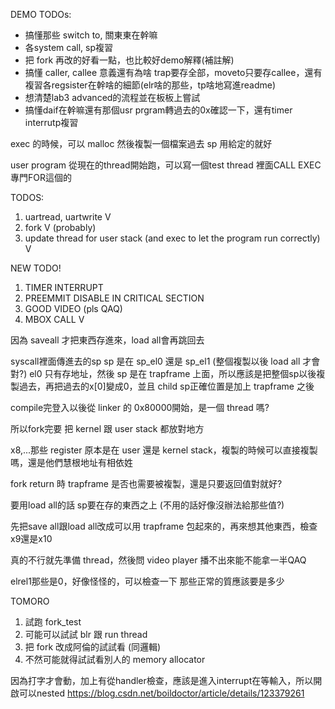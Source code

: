 DEMO TODOs:
* 搞懂那些 switch to, 關東東在幹嘛
* 各system call, sp複習
* 把 fork 再改的好看一點，也比較好demo解釋(補註解)
* 搞懂 caller, callee 意義還有為啥 trap要存全部，moveto只要存callee，還有複習各regsister在幹啥的細節(elr啥的那些，tp啥地寫進readme)
* 想清楚lab3 advanced的流程並在板板上嘗試
* 搞懂daif在幹嘛還有那個usr prgram轉過去的0x確認一下，還有timer interrutp複習

exec 的時候，可以 malloc 然後複製一個檔案過去
sp 用給定的就好

user program 從現在的thread開始跑，可以寫一個test thread 裡面CALL EXEC 專門FOR這個的

TODOS:
1. uartread, uartwrite V
2. fork V (probably)
3. update thread for user stack (and exec to let the program run correctly) V

NEW TODO!
1. TIMER INTERRUPT
2. PREEMMIT DISABLE IN CRITICAL SECTION
3. GOOD VIDEO (pls QAQ)
4. MBOX CALL V

因為 saveall 才把東西存進來，load all會再跳回去

syscall裡面傳進去的sp
sp 是在 sp_el0 還是 sp_el1 (整個複製以後 load all 才會對?)
el0 只有存地址，然後 sp 是在 trapframe 上面，所以應該是把整個sp以後複製過去，再把過去的x[0]變成0，並且 child sp正確位置是加上 trapframe 之後

compile完登入以後從 linker 的 0x80000開始，是一個 thread 嗎?


所以fork完要
把 kernel 跟 user stack 都放對地方

x8,...那些 register 原本是在 user 還是 kernel stack，複製的時候可以直接複製嗎，還是他們慧根地址有相依姓

fork return 時 trapframe 是否也需要被複製，還是只要返回值對就好?


要用load all的話 sp要在存的東西之上 (不用的話好像沒辦法給那些值?)

先把save all跟load all改成可以用 trapframe 包起來的，再來想其他東西，檢查x9還是x10

真的不行就先準備 thread，然後問 video player 播不出來能不能拿一半QAQ

elrel1那些是0，好像怪怪的，可以檢查一下 那些正常的質應該要是多少


TOMORO
1. 試跑 fork_test
2. 可能可以試試 blr 跟 run thread
3. 把 fork 改成阿倫的試試看 (同邏輯)
4. 不然可能就得試試看別人的 memory allocator

因為打字才會動，加上有從handler檢查，應該是進入interrupt在等輸入，所以開啟可以nested
https://blog.csdn.net/boildoctor/article/details/123379261